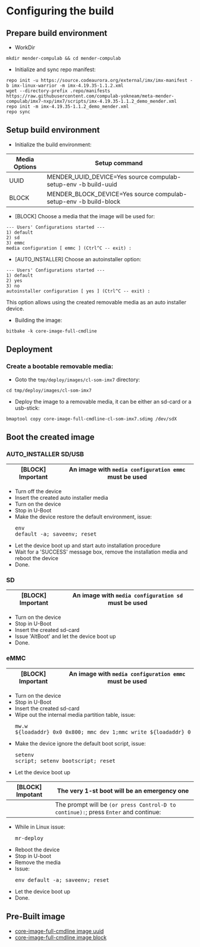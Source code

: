 # Configuring the build

## Prepare build environment

* WorkDir
```
mkdir mender-compulab && cd mender-compulab
```
* Initialize and sync repo manifest:
```
repo init -u https://source.codeaurora.org/external/imx/imx-manifest -b imx-linux-warrior -m imx-4.19.35-1.1.2.xml
wget --directory-prefix .repo/manifests https://raw.githubusercontent.com/compulab-yokneam/meta-mender-compulab/imx7-nxp/imx7/scripts/imx-4.19.35-1.1.2_demo_mender.xml
repo init -m imx-4.19.35-1.1.2_demo_mender.xml
repo sync
```

## Setup build environment
* Initialize the build environment:

Media Options | Setup command |
--- | --- |
UUID|MENDER_UUID_DEVICE=Yes source compulab-setup-env -b build-uuid|
BLOCK|MENDER_BLOCK_DEVICE=Yes source compulab-setup-env -b build-block|

* [BLOCK] Choose a media that the image will be used for:
```
--- Users' Configurations started ---
1) default
2) sd
3) emmc
media configuration [ emmc ] (Ctrl^C -- exit) :
```
* [AUTO_INSTALLER] Choose an autoinstaller option:
```
--- Users' Configurations started ---
1) default
2) yes
3) no
autoinstaller configuration [ yes ] (Ctrl^C -- exit) :
```
This option allows using the created removable media as an auto installer device.

* Building the image:
```
bitbake -k core-image-full-cmdline
```

## Deployment
### Create a bootable removable media:
* Goto the `tmp/deploy/images/cl-som-imx7` directory:
```
cd tmp/deploy/images/cl-som-imx7
```

* Deploy the image to a removable media, it can be either an sd-card or a usb-stick:
```
bmaptool copy core-image-full-cmdline-cl-som-imx7.sdimg /dev/sdX
```

## Boot the created image
### AUTO_INSTALLER SD/USB

[BLOCK] Important | An image with `media configuration emmc` must be used |
--- | --- |

* Turn off the device
* Insert the created auto installer media
* Turn on the device
* Stop in U-Boot
* Make the device restore the default environment, issue:<pre>env default -a; saveenv; reset</pre>
* Let the device boot up and start auto installation procedure
* Wait for a 'SUCCESS' message box, remove the installation media and reboot the device
* Done.

### SD

[BLOCK] Important | An image with `media configuration sd` must be used |
--- | --- |

* Turn on the device
* Stop in U-Boot
* Insert the created sd-card
* Issue 'AltBoot' and let the device boot up
* Done.

### eMMC

[BLOCK] Important | An image with `media configuration emmc` must be used |
--- | --- |

* Turn on the device
* Stop in U-Boot
* Insert the created sd-card
* Wipe out the internal media partition table, issue:<pre>mw.w ${loadaddr} 0x0 0x800; mmc dev 1;mmc write ${loadaddr} 0 0x4</pre>
* Make the device ignore the default boot script, issue:<pre>setenv script; setenv bootscript; reset</pre>
* Let the device boot up

[BLOCK] Impotant | The very 1-st boot will be an emergency one
--- | --- |
| | The prompt will be `(or press Control-D to continue):`; press `Enter` and continue:

* While in Linux issue:<pre>mr-deploy</pre>
* Reboot the device
* Stop in U-boot
* Remove the media
* Issue:<pre>env default -a; saveenv; reset</pre>
* Let the device boot up
* Done.

## Pre-Built image
* [core-image-full-cmdline image  uuid](https://drive.google.com/file/d/1uFMYmxD7_7UMZkD1bsfrwK09v0ViwYsZ/view?usp=sharing)
* [core-image-full-cmdline image block](https://drive.google.com/file/d/1qRE747jViclcezYrbMr5GVdeaPgw4fo4/view?usp=sharing)
